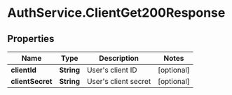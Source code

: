 # AuthService.ClientGet200Response

## Properties

Name | Type | Description | Notes
------------ | ------------- | ------------- | -------------
**clientId** | **String** | User&#39;s client ID | [optional] 
**clientSecret** | **String** | User&#39;s client secret | [optional] 


